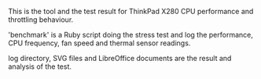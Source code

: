 This is the tool and the test result for ThinkPad X280 CPU performance and throttling behaviour.

'benchmark' is a Ruby script doing the stress test and log the performance, CPU frequency, fan speed and thermal sensor readings.

log directory, SVG files and LibreOffice documents are the result and analysis of the test.

